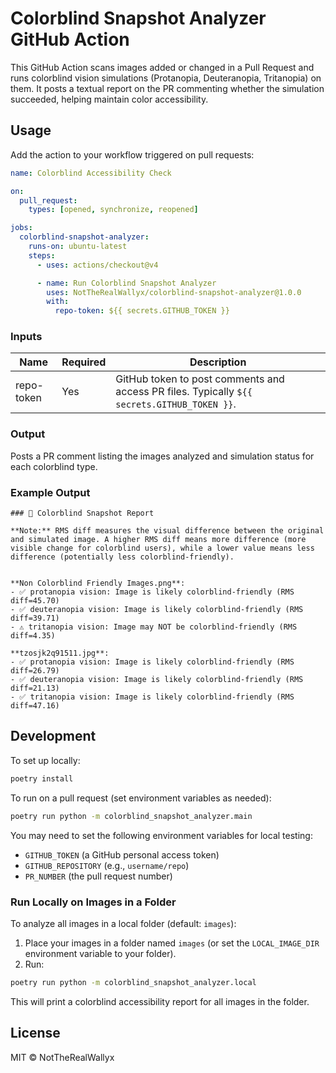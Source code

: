 # Colorblind Snapshot Analyzer GitHub Action

This GitHub Action scans images added or changed in a Pull Request and runs colorblind vision simulations (Protanopia, Deuteranopia, Tritanopia) on them. It posts a textual report on the PR commenting whether the simulation succeeded, helping maintain color accessibility.

## Usage

Add the action to your workflow triggered on pull requests:

```yaml
name: Colorblind Accessibility Check

on:
  pull_request:
    types: [opened, synchronize, reopened]

jobs:
  colorblind-snapshot-analyzer:
    runs-on: ubuntu-latest
    steps:
      - uses: actions/checkout@v4

      - name: Run Colorblind Snapshot Analyzer
        uses: NotTheRealWallyx/colorblind-snapshot-analyzer@1.0.0
        with:
          repo-token: ${{ secrets.GITHUB_TOKEN }}
```

### Inputs

| Name       | Required | Description                                                                                 |
| ---------- | -------- | ------------------------------------------------------------------------------------------- |
| repo-token | Yes      | GitHub token to post comments and access PR files. Typically `${{ secrets.GITHUB_TOKEN }}`. |

### Output

Posts a PR comment listing the images analyzed and simulation status for each colorblind type.

### Example Output

```
### 🎨 Colorblind Snapshot Report

**Note:** RMS diff measures the visual difference between the original and simulated image. A higher RMS diff means more difference (more visible change for colorblind users), while a lower value means less difference (potentially less colorblind-friendly).


**Non Colorblind Friendly Images.png**:
- ✅ protanopia vision: Image is likely colorblind-friendly (RMS diff=45.70)
- ✅ deuteranopia vision: Image is likely colorblind-friendly (RMS diff=39.71)
- ⚠️ tritanopia vision: Image may NOT be colorblind-friendly (RMS diff=4.35)

**tzosjk2q91511.jpg**:
- ✅ protanopia vision: Image is likely colorblind-friendly (RMS diff=26.79)
- ✅ deuteranopia vision: Image is likely colorblind-friendly (RMS diff=21.13)
- ✅ tritanopia vision: Image is likely colorblind-friendly (RMS diff=47.16)
```

## Development

To set up locally:

```bash
poetry install
```

To run on a pull request (set environment variables as needed):

```bash
poetry run python -m colorblind_snapshot_analyzer.main
```

You may need to set the following environment variables for local testing:

- `GITHUB_TOKEN` (a GitHub personal access token)
- `GITHUB_REPOSITORY` (e.g., `username/repo`)
- `PR_NUMBER` (the pull request number)

### Run Locally on Images in a Folder

To analyze all images in a local folder (default: `images`):

1. Place your images in a folder named `images` (or set the `LOCAL_IMAGE_DIR` environment variable to your folder).
2. Run:

```bash
poetry run python -m colorblind_snapshot_analyzer.local
```

This will print a colorblind accessibility report for all images in the folder.

## License

MIT © NotTheRealWallyx
